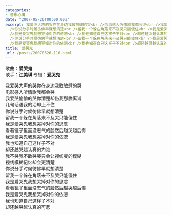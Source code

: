 ```yaml
---
categories:
- 音乐心情
date: "2007-05-26T00:00:00Z"
excerpt: 我爱哭大声的哭你在身边我敢放肆的哭<br />电影感人听情歌我都会哭<br />我爱哭偷偷的哭你清楚却伤我那黱离谱<br />几句话语我的泪却止不住<br
  />你说分手时候彷佛早就想清楚<br />留我一个躲在角落来不及哭只能傻住<br />我是爱哭鬼我想哭掉对你的思念<br />看著镜子里面没志气的脸然后越哭越后悔<br
  />我是爱哭鬼我想哭掉对你的依恋<br />我也知道自己这样子不对<br />却还越哭越认真的为谁<br />我不哭我不敢哭哭只会让视线变的模糊<br />视线模糊记忆却会更清楚<br
  />你说分手时候彷佛早就想清楚<br />留我一个躲在角落来不及哭只能傻住<br />我是爱哭鬼我想哭掉对你的思念<br />看著镜子里面没志气的脸然后越哭越后悔<br
  />我是爱哭鬼我想哭掉对你的依恋<br />我也知道自己这样子不对<br />却还越哭越认真的可悲
title: 爱哭鬼
url: /posts/20070526-116.html
---
```

歌曲：<span style="FONT-WEIGHT: bold">爱哭鬼</span>  
歌手：<span style="FONT-WEIGHT: bold">江美琪 </span>专辑：<span style="FONT-WEIGHT: bold">爱哭鬼 </span>

我爱哭大声的哭你在身边我敢放肆的哭  
电影感人听情歌我都会哭  
我爱哭偷偷的哭你清楚却伤我那黱离谱  
几句话语我的泪却止不住  
你说分手时候彷佛早就想清楚  
留我一个躲在角落来不及哭只能傻住  
我是爱哭鬼我想哭掉对你的思念  
看著镜子里面没志气的脸然后越哭越后悔  
我是爱哭鬼我想哭掉对你的依恋  
我也知道自己这样子不对  
却还越哭越认真的为谁  
我不哭我不敢哭哭只会让视线变的模糊  
视线模糊记忆却会更清楚  
你说分手时候彷佛早就想清楚  
留我一个躲在角落来不及哭只能傻住  
我是爱哭鬼我想哭掉对你的思念  
看著镜子里面没志气的脸然后越哭越后悔  
我是爱哭鬼我想哭掉对你的依恋  
我也知道自己这样子不对  
却还越哭越认真的可悲